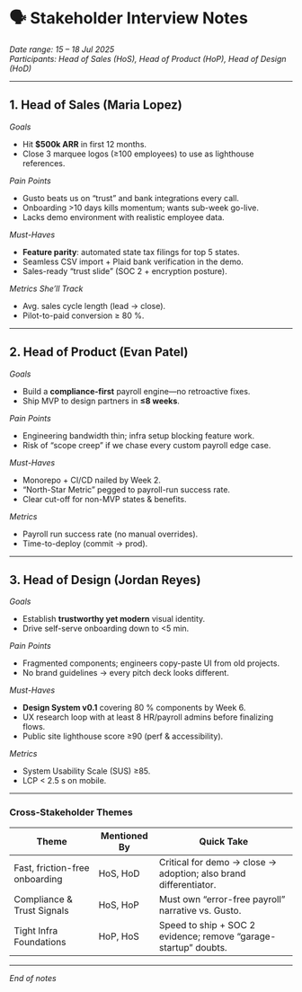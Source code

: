 <!-- stakeholder_interviews.md -->

# 🗣 Stakeholder Interview Notes

_Date range: 15 – 18 Jul 2025_  
_Participants: Head of Sales (HoS), Head of Product (HoP), Head of Design (HoD)_

---

## 1. Head of Sales (Maria Lopez)

_Goals_

- Hit **$500k ARR** in first 12 months.
- Close 3 marquee logos (≥100 employees) to use as lighthouse references.

_Pain Points_

- Gusto beats us on “trust” and bank integrations every call.
- Onboarding >10 days kills momentum; wants sub-week go-live.
- Lacks demo environment with realistic employee data.

_Must-Haves_

- **Feature parity**: automated state tax filings for top 5 states.
- Seamless CSV import + Plaid bank verification in the demo.
- Sales-ready “trust slide” (SOC 2 + encryption posture).

_Metrics She’ll Track_

- Avg. sales cycle length (lead → close).
- Pilot-to-paid conversion ≥ 80 %.

---

## 2. Head of Product (Evan Patel)

_Goals_

- Build a **compliance-first** payroll engine—no retroactive fixes.
- Ship MVP to design partners in **≤8 weeks**.

_Pain Points_

- Engineering bandwidth thin; infra setup blocking feature work.
- Risk of “scope creep” if we chase every custom payroll edge case.

_Must-Haves_

- Monorepo + CI/CD nailed by Week 2.
- “North-Star Metric” pegged to payroll-run success rate.
- Clear cut-off for non-MVP states & benefits.

_Metrics_

- Payroll run success rate (no manual overrides).
- Time-to-deploy (commit → prod).

---

## 3. Head of Design (Jordan Reyes)

_Goals_

- Establish **trustworthy yet modern** visual identity.
- Drive self-serve onboarding down to <5 min.

_Pain Points_

- Fragmented components; engineers copy-paste UI from old projects.
- No brand guidelines → every pitch deck looks different.

_Must-Haves_

- **Design System v0.1** covering 80 % components by Week 6.
- UX research loop with at least 8 HR/payroll admins before finalizing flows.
- Public site lighthouse score ≥90 (perf & accessibility).

_Metrics_

- System Usability Scale (SUS) ≥85.
- LCP < 2.5 s on mobile.

---

### Cross-Stakeholder Themes

| Theme                          | Mentioned By | Quick Take                                                       |
| ------------------------------ | ------------ | ---------------------------------------------------------------- |
| Fast, friction-free onboarding | HoS, HoD     | Critical for demo → close → adoption; also brand differentiator. |
| Compliance & Trust Signals     | HoS, HoP     | Must own “error-free payroll” narrative vs. Gusto.               |
| Tight Infra Foundations        | HoP, HoS     | Speed to ship + SOC 2 evidence; remove “garage-startup” doubts.  |

---

_End of notes_
